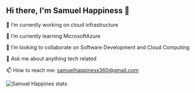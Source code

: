 ## Hi there, I'm Samuel Happiness 👋

🔭 I’m currently working on cloud infrastructure

🌱 I’m currently learning MicrosoftAzure

👯 I’m looking to collaborate on Software Development and Cloud Computing

💬 Ask me about anything tech related

📫 How to reach me: samuelhappiness360@gmail.com


![Samuel Happines stats](https://github-readme-stats.vercel.app/api?username=it-samuel_icons=true&theme=radical)
